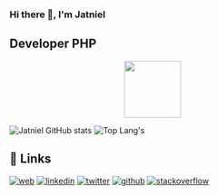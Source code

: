 ### Hi there 👋, I'm Jatniel 
## Developer PHP

<div id="header" align="center">
  <img src="https://media.giphy.com/media/jdPMeyv9rn0hZHh8n9/giphy.gif" width="100"/>
</div>

<!--
<a href="https://twitter.com/jatniel" target="_blank"><img align="center" src="https://cdn.iconscout.com/icon/free/png-256/twitter-33-72545.png" alt="Jatniel Twitter" height="30" width="30" /></a>
<a href="https://fr.linkedin.com/in/jatniel" target="_blank"><img align="center" src="https://cdn.iconscout.com/icon/free/png-256/linkedin-29-72537.png" alt="Jatniel Linkedin" height="30" width="30" /></a>
<a href="https://stackoverflow.com/users/9446515/jatniel" target="_blank"><img align="center" src="https://cdn.iconscout.com/icon/free/png-256/stackoverflow-2-432547.png" alt="Jatniel Stackoverflow" height="30" width="30"></a>
<a href="https://dev.to/jatnielguzman"  target="_blank"><img align="center" src="https://d2fltix0v2e0sb.cloudfront.net/dev-badge.svg" alt="Jatniel Guzmán's DEV Profile" height="30" width="30"></a> -->

![Jatniel GitHub stats](https://github-readme-stats.vercel.app/api?username=jatniel&count_private=true&show_icons=true&theme=radical)
![Top Lang's](https://github-readme-stats.vercel.app/api/top-langs/?username=jatniel&layout=compact&theme=radical)

<!--
Here are some ideas to get you started:

- 🔭 I’m currently working on ...
- 🌱 I’m currently learning ...
- 👯 I’m looking to collaborate on ...
- 🤔 I’m looking for help with ...
- 💬 Ask me about ...
- 📫 How to reach me: ...
- 😄 Pronouns: ...
- ⚡ Fun fact: ...
  -->
 

## 🔗 Links
[![web](https://img.shields.io/badge/my_web-000?style=for-the-badge&logo=ko-fi&logoColor=white)](https://jatnielguzman.com/)
[![linkedin](https://img.shields.io/badge/linkedin-0A66C2?style=for-the-badge&logo=linkedin&logoColor=white)](https://fr.linkedin.com/in/jatniel)
[![twitter](https://img.shields.io/badge/twitter-1DA1F2?style=for-the-badge&logo=twitter&logoColor=white)](https://twitter.com/jatnieldev)
[![github](https://img.shields.io/badge/github-007096?style=for-the-badge&logo=github&logoColor=white)](https://www.github.com/jatniel)
[![stackoverflow](https://img.shields.io/badge/stackoverflow-0A66C2?style=for-the-badge&logo=stackoverflow&logoColor=white)](https://stackoverflow.com/users/9446515/jatniel)
